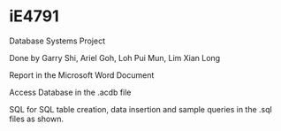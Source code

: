 # iE4791
Database Systems Project 

Done by Garry Shi, Ariel Goh, Loh Pui Mun, Lim Xian Long

Report in the Microsoft Word Document 

Access Database in the .acdb file

SQL for SQL table creation, data insertion and sample queries in the .sql files as shown. 



